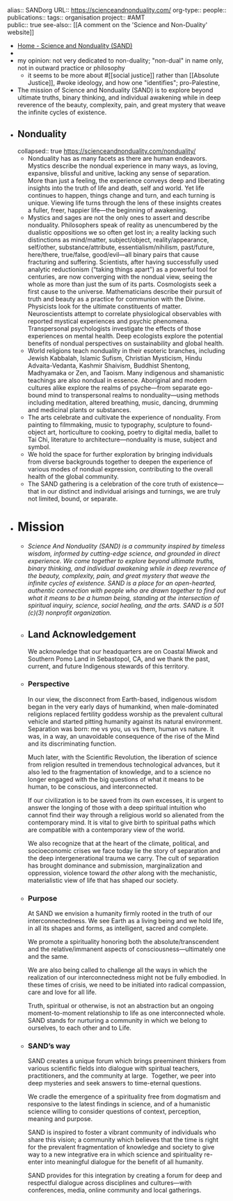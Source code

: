 alias:: SANDorg
URL:: https://scienceandnonduality.com/
org-type::
people::
publications:: 
tags:: organisation
project:: #AMT  
public:: true
see-also:: [[A comment on the 'Science and Non-Duality' website]]

- [Home - Science and Nonduality (SAND)](https://scienceandnonduality.com/)
-
- my opinion: not very dedicated to non-duality; "non-dual" in name only, not in outward practice or philosophy
	- it seems to be more about #[[social justice]] rather than [[Absolute Justice]], #woke ideology, and how one "identifies"; pro-Palestine,
- The mission of Science and Nonduality (SAND) is to explore beyond ultimate truths, binary thinking, and individual awakening while in deep reverence of the beauty, complexity, pain, and great mystery that weave the infinite cycles of existence.
- ## Nonduality
  collapsed:: true
  https://scienceandnonduality.com/nonduality/
	- Nonduality has as many facets as there are human endeavors. Mystics describe the nondual experience in many ways, as loving, expansive, blissful and unitive, lacking any sense of separation. More than just a feeling, the experience conveys deep and liberating insights into the truth of life and death, self and world. Yet life continues to happen, things change and turn, and each turning is unique. Viewing life turns through the lens of these insights creates a fuller, freer, happier life—the beginning of awakening.
	- Mystics and sages are not the only ones to assert and describe nonduality. Philosophers speak of reality as unencumbered by the dualistic oppositions we so often get lost in; a reality lacking such distinctions as mind/matter, subject/object, reality/appearance, self/other, substance/attribute, essentialism/nihilism, past/future, here/there, true/false, good/evil—all binary pairs that cause fracturing and suffering. Scientists, after having successfully used analytic reductionism (“taking things apart”) as a powerful tool for centuries, are now converging with the nondual view, seeing the whole as more than just the sum of its parts. Cosmologists seek a first cause to the universe. Mathematicians describe their pursuit of truth and beauty as a practice for communion with the Divine. Physicists look for the ultimate constituents of matter. Neuroscientists attempt to correlate physiological observables with reported mystical experiences and psychic phenomena. Transpersonal psychologists investigate the effects of those experiences on mental health. Deep ecologists explore the potential benefits of nondual perspectives on sustainability and global health.
	- World religions teach nonduality in their esoteric branches, including Jewish Kabbalah, Islamic Sufism, Christian Mysticism, Hindu Advaita-Vedanta, Kashmir Shaivism, Buddhist Shentong, Madhyamaka or Zen, and Taoism. Many indigenous and shamanistic teachings are also nondual in essence. Aboriginal and modern cultures alike explore the realms of psyche—from separate ego-bound mind to transpersonal realms to nonduality—using methods including meditation, altered breathing, music, dancing, drumming and medicinal plants or substances.
	- The arts celebrate and cultivate the experience of nonduality. From painting to filmmaking, music to typography, sculpture to found-object art, horticulture to cooking, poetry to digital media, ballet to Tai Chi, literature to architecture—nonduality is muse, subject and symbol.
	- We hold the space for further exploration by bringing individuals from diverse backgrounds together to deepen the experience of various modes of nondual expression, contributing to the overall health of the global community.
	- The SAND gathering is a celebration of the core truth of existence—that in our distinct and individual arisings and turnings, we are truly not limited, bound, or separate.
- # Mission
	- *Science And Nonduality (SAND) is a community inspired by timeless wisdom, informed by cutting-edge science, and grounded in direct experience. We come together to explore beyond ultimate truths, binary thinking, and individual awakening while in deep reverence of the beauty, complexity, pain, and great mystery that weave the infinite cycles of existence. SAND is a place for an open-hearted, authentic connection with people who are drawn together to find out what it means to be a human being, standing at the intersection of spiritual inquiry, science, social healing, and the arts.*
	  *SAND is a 501 (c)(3) nonprofit organization.*
	- ## Land Acknowledgement
	  
	  We acknowledge that our headquarters are on Coastal Miwok and Southern Pomo Land in Sebastopol, CA, and we thank the past, current, and future Indigenous stewards of this territory.
	- ### Perspective
	  
	  In our view, the disconnect from Earth-based, indigenous wisdom began in the very early days of humankind, when male-dominated religions replaced fertility goddess worship as the prevalent cultural vehicle and started pitting humanity against its natural environment. Separation was born: me vs you, us vs them, human vs nature. It was, in a way, an unavoidable consequence of the rise of the Mind and its discriminating function.
	  
	  Much later, with the Scientific Revolution, the liberation of science from religion resulted in tremendous technological advances, but it also led to the fragmentation of knowledge, and to a science no longer engaged with the big questions of what it means to be human, to be conscious, and interconnected.
	  
	  If our civilization is to be saved from its own excesses, it is urgent to answer the longing of those with a deep spiritual intuition who cannot find their way through a religious world so alienated from the contemporary mind. It is vital to give birth to spiritual paths which are compatible with a contemporary view of the world.
	  
	  We also recognize that at the heart of the climate, political, and socioeconomic crises we face today lie the story of separation and the deep intergenerational trauma we carry. The cult of separation has brought dominance and submission, marginalization and oppression, violence toward *the other* along with the mechanistic, materialistic view of life that has shaped our society.
	- ### Purpose
	  
	  At SAND we envision a humanity firmly rooted in the truth of our interconnectedness. We see Earth as a living being and we hold life, in all its shapes and forms, as intelligent, sacred and complete. 
	  
	  We promote a spirituality honoring both the absolute/transcendent and the relative/immanent aspects of consciousness—ultimately one and the same.
	  
	  We are also being called to challenge all the ways in which the realization of our interconnectedness might not be fully embodied. In these times of crisis, we need to be initiated into radical compassion, care and love for all life. 
	  
	  Truth, spiritual or otherwise, is not an abstraction but an ongoing moment-to-moment relationship to life as one interconnected whole. SAND stands for nurturing a community in which we belong to ourselves, to each other and to Life.
	- ### SAND’s way
	  
	  SAND creates a unique forum which brings preeminent thinkers from various scientific fields into dialogue with spiritual teachers, practitioners, and the community at large.  Together, we peer into deep mysteries and seek answers to time-eternal questions. 
	  
	  We cradle the emergence of a spirituality free from dogmatism and responsive to the latest findings in science, and of a humanistic science willing to consider questions of context, perception, meaning and purpose.
	  
	  SAND is inspired to foster a vibrant community of individuals who share this vision; a community which believes that the time is right for the prevalent fragmentation of knowledge and society to give way to a new integrative era in which science and spirituality re-enter into meaningful dialogue for the benefit of all humanity. 
	  
	  SAND provides for this integration by creating a forum for deep and respectful dialogue across disciplines and cultures—with conferences, media, online community and local gatherings.